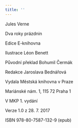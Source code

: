 ```yaml
---
title: ''
---
```


Jules Verne

Dva roky prázdnin

Edice E-knihovna

Ilustrace Léon Benett

Původní překlad Bohumil Čermák

Redakce Jaroslava Bednářová

Vydala Městská knihovna v Praze

Mariánské nám. 1, 115 72 Praha 1

V MKP 1. vydání

Verze 1.0 z 28. 7. 2017

ISBN 978-80-7587-132-9 (epub)
